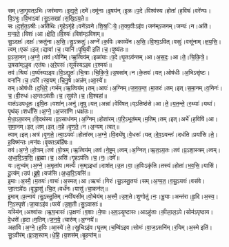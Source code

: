 

  
सम्।जा॒गृ॒वत्ऽभिः।जर॑माणः।इ॒द्य॒ते॒।दमे॑।दमू॑नाः।इ॒षय॑न्।इ॒ळः।प॒दे।विश्व॑स्य।होता॑।ह॒विषः॑।वरे॑ण्यः।वि॒ऽभुः।वि॒भाऽवा॑।सु॒ऽसखा॑।स॒खि॒ऽय॒ते॥  
सः।द॒र्श॒त॒ऽश्रीः।अति॑थिः।गृ॒हेऽगृ॑हे।वने॑ऽवने।शि॒श्र॒िये॒।त॒क्व॒वीःऽइ॑व।जन॑म्ऽजनम्।जन्यः॑।न।अति॑।म॒न्य॒ते॒।विशः॑।आ।क्षे॒ति॒।वि॒श्यः॑।विश॑म्ऽविशम्॥  
सु॒ऽदक्षः॑।दक्षः॑।क्रतु॑ना।अ॒सि॒।सु॒ऽक्रतुः॑।अग्ने॑।क॒विः।काव्ये॑न।अ॒सि॒।वि॒श्व॒ऽवित्।वसुः॑।वसू॑नाम्।क्ष॒य॒सि॒।त्वम्।एकः॑।इत्।द्यावा॑।च॒।यानि॑।पृ॒थि॒वी इति॑।च॒।पुष्य॑तः॥  
प्र॒ऽजा॒नन्।अ॒ग्ने॒।तव॑।योनि॑म्।ऋ॒त्विय॑म्।इळा॑याः।प॒दे।घृ॒तऽव॑न्तम्।आ।अ॒स॒दः॒।आ।ते॒।चि॒कि॒त्रे॒।उ॒षसा॑म्ऽइ॒व।एत॑यः।अ॒रे॒पसः॑।सूर्य॑स्यऽइव।र॒श्मयः॑॥  
तव॑।श्रियः॑।व॒र्ष्य॑स्यऽइव।वि॒ऽद्युतः॑।चि॒त्राः।चि॒कि॒त्रे॒।उ॒षसा॑म्।न।के॒तवः॑।यत्।ओष॑धीः।अ॒भिऽसृ॑ष्टः।वना॑नि।च॒।परि॑।स्व॒यम्।चि॒नु॒षे।अन्न॑म्।आ॒स्ये॑॥  
तम्।ओष॑धीः।द॒धि॒रे॒।गर्भ॑म्।ऋ॒त्विय॑म्।तम्।आपः॑।अ॒ग्निम्।ज॒न॒य॒न्त॒।मा॒तरः॑।तम्।इत्।स॒मा॒नम्।व॒निनः॑।च॒।वी॒रुधः॑।अ॒न्तःऽव॑तीः।च॒।सुव॑ते।च॒।वि॒श्वहा॑॥  
वात॑ऽउपधूतः।इ॒षि॒तः।वशा॑न्।अनु॑।तृ॒षु।यत्।अन्ना॑।वेवि॑षत्।व्ऽतिष्ठ॑से।आ।ते॒।य॒त॒न्ते॒।र॒थ्याः॑।यथा॑।पृथ॑क्।शर्धां॑सि।अ॒ग्ने॒।अ॒जरा॑णि।धक्ष॑तः॥  
मे॒धा॒ऽका॒रम्।वि॒दथ॑स्य।प्र॒ऽसाध॑नम्।अ॒ग्निम्।होता॑रम्।प॒रि॒ऽभूत॑मम्।म॒तिम्।तम्।इत्।अर्भे॑।ह॒विषि॑।आ।स॒मा॒नम्।इत्।तम्।इत्।म॒हे।वृ॒ण॒ते॒।न।अ॒न्यम्।त्वत्॥  
त्वाम्।इत्।अत्र॑।वृ॒ण॒ते॒।त्वा॒ऽयवः॑।होता॑रम्।अ॒ग्ने॒।वि॒दथे॑षु।वे॒धसः॑।यत्।दे॒व॒ऽयन्तः॑।दध॑ति।प्रयां॑सि।ते॒।ह॒विष्म॑न्तः।मन॑वः।वृ॒क्तऽब॑र्हिषः॥  
तव॑।अ॒ग्ने॒।हो॒त्रम्।तव॑।पो॒त्रम्।ऋ॒त्विय॑म्।तव॑।ने॒ष्ट्रम्।त्वम्।अ॒ग्नित्।ऋ॒त॒ऽय॒तः।तव॑।प्र॒ऽशा॒स्त्रम्।त्वम्।अ॒ध्व॒रि॒ऽय॒सि॒।ब्र॒ह्मा।च॒।असि॑।गृ॒हऽप॑तिः।च॒।नः॒।दमे॑॥  
यः।तुभ्य॑म्।अ॒ग्ने॒।अ॒मृता॑य।मर्त्यः॑।स॒म्ऽइधा॑।दाश॑त्।उ॒त।वा॒।ह॒विःऽकृ॑ति।तस्य॑।होता॑।भ॒व॒सि॒।यासि॑।दू॒त्य॑म्।उप॑।ब्रू॒षे॒।यज॑सि।अ॒ध्व॒रि॒ऽयसि॑॥  
इ॒माः।अ॒स्मै॒।म॒तयः॑।वाचः॑।अ॒स्मत्।आ।ऋचः॑।गिरः॑।सु॒ऽस्तु॒तयः॑।सम्।अ॒ग्म॒त॒।व॒सु॒ऽयवः॑।वस॑वे।जा॒तऽवे॑दः।वृ॒द्धासु॑।चि॒त्।वर्ध॑नः।यासु॑।चा॒कन॑त्॥  
इ॒माम्।प्र॒त्नाय॑।सु॒ऽस्तु॒तिम्।नवी॑यसीम्।वो॒चेय॑म्।अ॒स्मै॒।उ॒श॒ते।शृ॒णोतु॑।नः॒।भू॒याः।अन्त॑रा।हृ॒दि।अ॒स्य॒।नि॒ऽस्पृशे॑।जा॒याऽइ॑व।पत्ये॑।उ॒श॒ती।सु॒ऽवासाः॑॥  
यस्मि॑न्।अश्वा॑सः।ऋ॒ष॒भासः॑।उ॒क्षणः॑।व॒शाः।मे॒षाः।अ॒व॒ऽसृ॒ष्टासः।आऽहु॑ताः।की॒ला॒ल॒ऽपे।सोम॑ऽपृष्ठाय।वे॒धसे॑।हृ॒दा।म॒तिम्।ज॒न॒ये॒।चारु॑म्।अ॒ग्नये॑॥  
अहा॑वि।अ॒ग्ने॒।ह॒विः।आ॒स्ये॑।ते॒।स्रु॒चिऽइ॑व।घृ॒तम्।च॒म्वि॑ऽइव।सोमः॑।वा॒ज॒ऽसनि॑म्।र॒यिम्।अ॒स्मे इति॑।सु॒ऽवीर॑म्।प्र॒ऽश॒स्तम्।धे॒हि॒।य॒शस॑म्।बृ॒हन्त॑म्॥  

